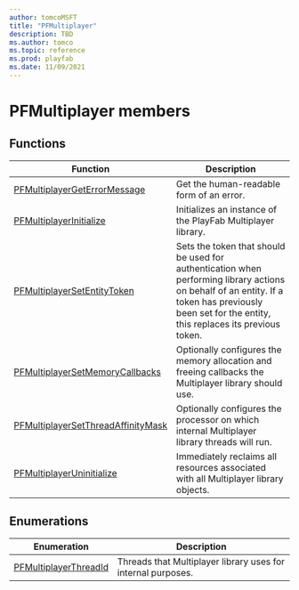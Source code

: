 ```yaml
---
author: tomcoMSFT
title: "PFMultiplayer"
description: TBD
ms.author: tomco
ms.topic: reference
ms.prod: playfab
ms.date: 11/09/2021
---
```


# PFMultiplayer members  

  
## Functions  

| Function | Description |  
| --- | --- |  
| [PFMultiplayerGetErrorMessage](functions/pfmultiplayergeterrormessage.md) | Get the human-readable form of an error. |  
| [PFMultiplayerInitialize](functions/pfmultiplayerinitialize.md) | Initializes an instance of the PlayFab Multiplayer library. |  
| [PFMultiplayerSetEntityToken](functions/pfmultiplayersetentitytoken.md) | Sets the token that should be used for authentication when performing library actions on behalf of an entity. If a token has previously been set for the entity, this replaces its previous token. |  
| [PFMultiplayerSetMemoryCallbacks](functions/pfmultiplayersetmemorycallbacks.md) | Optionally configures the memory allocation and freeing callbacks the Multiplayer library should use. |  
| [PFMultiplayerSetThreadAffinityMask](functions/pfmultiplayersetthreadaffinitymask.md) | Optionally configures the processor on which internal Multiplayer library threads will run. |  
| [PFMultiplayerUninitialize](functions/pfmultiplayeruninitialize.md) | Immediately reclaims all resources associated with all Multiplayer library objects. |  
  
## Enumerations  

| Enumeration | Description |  
| --- | --- |  
| [PFMultiplayerThreadId](enums/pfmultiplayerthreadid.md) | Threads that Multiplayer library uses for internal purposes.|  
